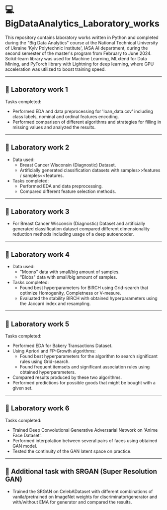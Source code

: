 # 💻 BigDataAnalytics_Laboratory_works

This repository contains laboratory works written in Python and completed during the "Big Data Analytics" course at the National Technical University of Ukraine 'Kyiv Polytechnic Institute', IASA AI department, during the second semester of the master's program from February to June 2024. Scikit-learn library was used for Machine Learning, MLxtend for Data Mining, and PyTorch library with Lightning for deep learning, where GPU acceleration was utilized to boost training speed.

---

## 🔬 Laboratory work 1

Tasks completed:
- Performed EDA and data preprocessing for 'loan_data.csv' including class labels, nominal and ordinal features encoding.
- Performed comparison of different algorithms and strategies for filling in missing values and analyzed the results.

---

## 🔬 Laboratory work 2

- Data used:
    - Breast Cancer Wisconsin (Diagnostic) Dataset.
    - Artificially generated classification datasets with samples>>features / samples<<features.
- Tasks completed:
    - Performed EDA and data preprocessing.
    - Compared different feature selection methods.

---

## 🔬 Laboratory work 3

- For Breast Cancer Wisconsin (Diagnostic) Dataset and artificially generated classification dataset compared different dimensionality reduction methods including usage of a deep autoencoder.

---

## 🔬 Laboratory work 4

- Data used:
    - "Moons" data with small/big amount of samples.
    - "Blobs" data with small/big amount of samples.
- Tasks completed:
    - Found best hyperparameters for BIRCH using Grid-search that optimize Homogenity, Completness or V-mesure.
    - Evaluated the stability BIRCH with obtained hyperparameters using the Jaccard index and resampling.

---

## 🔬 Laboratory work 5

Tasks completed:
- Performed EDA for Bakery Transactions Dataset.
- Using Apriori and FP-Growth algorithms:
    - Found best hyperparameters for the algorithm to search significant rules using Grid-search.
    - Found frequent itemsets and significant association rules using obtained hyperparameters.
- Compared results produced by these two algorithms.
- Performed predictions for possible goods that might be bought with a given set.

---

## 🔬 Laboratory work 6

Tasks completed:
- Trained Deep Convolutional Generative Adversarial Network on 'Anime Face Dataset'.
- Performed interpolation between several pairs of faces using obtained GAN model.
- Tested the continuity of the GAN latent space on practice.

---

## 🔬 Additional task with SRGAN (Super Resolution GAN)

- Trained the SRGAN on CelebADataset with different combinations of vanila/pretrained on ImageNet weights for discriminator/generator and with/without EMA for generator and compared the results.